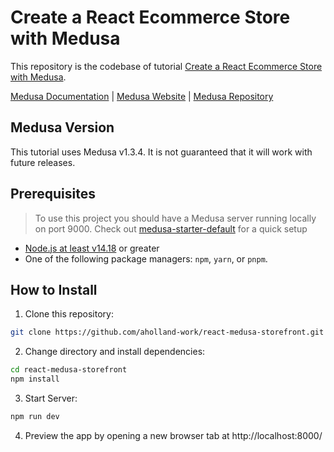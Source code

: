 # Create a React Ecommerce Store with Medusa

This repository is the codebase of tutorial [Create a React Ecommerce Store with Medusa](tutorial-link).

[Medusa Documentation](https://docs.medusajs.com/) | [Medusa Website](https://medusajs.com/) | [Medusa Repository](https://github.com/medusajs/medusa)

## Medusa Version

This tutorial uses Medusa v1.3.4. It is not guaranteed that it will work with future releases.

## Prerequisites
> To use this project you should have a Medusa server running locally on port 9000. Check out [medusa-starter-default](https://github.com/medusajs/medusa-starter-default) for a quick setup
- [Node.js at least v14.18](https://docs.medusajs.com/tutorial/set-up-your-development-environment#nodejs) or greater 
- One of the following package managers: `npm`, `yarn`, or `pnpm`.

## How to Install

1. Clone this repository:

```bash
git clone https://github.com/aholland-work/react-medusa-storefront.git
```

2. Change directory and install dependencies:

```bash
cd react-medusa-storefront
npm install
```

3. Start Server:

```bash
npm run dev
```

4. Preview the app by opening a new browser tab at http://localhost:8000/